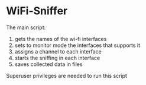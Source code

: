 # WiFi-Sniffer

The main script:
1) gets the names of the wi-fi interfaces
2) sets to monitor mode the interfaces that supports it
3) assigns a channel to each interface
4) starts the sniffing in each interface
5) saves collected data in files 

Superuser privileges are needed to run this script
